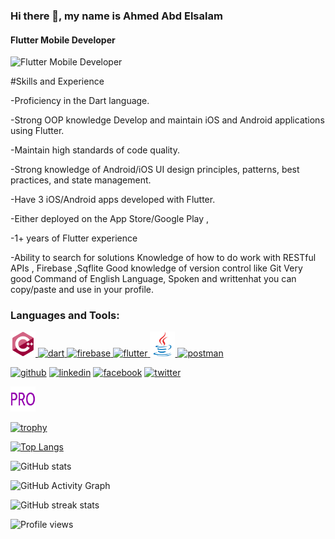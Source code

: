 ### Hi there 👋, my name is Ahmed Abd Elsalam
#### Flutter Mobile Developer
![Flutter Mobile Developer](https://arturssmirnovs.github.io/github-profile-readme-generator/images/banner.png)

#Skills and Experience

-Proficiency in the Dart language.

-Strong OOP knowledge Develop and maintain iOS and Android applications using Flutter.

-Maintain high standards of code quality. 

-Strong knowledge of Android/iOS UI design principles, patterns, best practices, and state management.

-Have 3 iOS/Android apps developed with Flutter. 

-Either deployed on the App Store/Google Play , 

-1+ years of Flutter experience 

-Ability to search for solutions Knowledge of how to do work with RESTful APIs , Firebase ,Sqflite Good knowledge of version control like Git Very good Command of English Language, Spoken and writtenhat you can copy/paste and use in your profile.

<h3 align="left">Languages and Tools:</h3>
<p align="left"> <a href="https://www.w3schools.com/cpp/" target="_blank" rel="noreferrer"> <img src="https://raw.githubusercontent.com/devicons/devicon/master/icons/cplusplus/cplusplus-original.svg" alt="cplusplus" width="40" height="40"/> </a> <a href="https://dart.dev" target="_blank" rel="noreferrer"> <img src="https://www.vectorlogo.zone/logos/dartlang/dartlang-icon.svg" alt="dart" width="40" height="40"/> </a> <a href="https://firebase.google.com/" target="_blank" rel="noreferrer"> <img src="https://www.vectorlogo.zone/logos/firebase/firebase-icon.svg" alt="firebase" width="40" height="40"/> </a> <a href="https://flutter.dev" target="_blank" rel="noreferrer"> <img src="https://www.vectorlogo.zone/logos/flutterio/flutterio-icon.svg" alt="flutter" width="40" height="40"/> </a> <a href="https://www.java.com" target="_blank" rel="noreferrer"> <img src="https://raw.githubusercontent.com/devicons/devicon/master/icons/java/java-original.svg" alt="java" width="40" height="40"/> </a> <a href="https://postman.com" target="_blank" rel="noreferrer"> <img src="https://www.vectorlogo.zone/logos/getpostman/getpostman-icon.svg" alt="postman" width="40" height="40"/> </a> </p>

[<img src='https://cdn.jsdelivr.net/npm/simple-icons@3.0.1/icons/github.svg' alt='github' height='40'>](https://github.com/prAhmed20)  [<img src='https://cdn.jsdelivr.net/npm/simple-icons@3.0.1/icons/linkedin.svg' alt='linkedin' height='40'>](https://www.linkedin.com/in/ahmed-abd-elsalam-8a84461b5/)  [<img src='https://cdn.jsdelivr.net/npm/simple-icons@3.0.1/icons/facebook.svg' alt='facebook' height='40'>](https://www.facebook.com/prAhmed20)  [<img src='https://cdn.jsdelivr.net/npm/simple-icons@3.0.1/icons/twitter.svg' alt='twitter' height='40'>](https://twitter.com/prAhmed20)  

<a href='https://github.com/pricing'><img src='https://raw.githubusercontent.com/acervenky/animated-github-badges/master/assets/pro.gif' width='40' height='40'></a> 

[![trophy](https://github-profile-trophy.vercel.app/?username=prAhmed20)](https://github.com/ryo-ma/github-profile-trophy)

[![Top Langs](https://github-readme-stats.vercel.app/api/top-langs/?username=prAhmed20)](https://github.com/anuraghazra/github-readme-stats)

![GitHub stats](https://github-readme-stats.vercel.app/api?username=prAhmed20&show_icons=true)  

![GitHub Activity Graph](https://activity-graph.herokuapp.com/graph?username=prAhmed20)  

![GitHub streak stats](https://github-readme-streak-stats.herokuapp.com/?user=prAhmed20)  

![Profile views](https://gpvc.arturio.dev/prAhmed20)  
